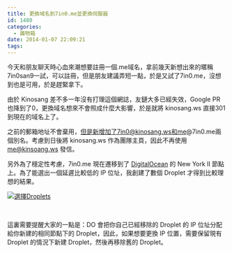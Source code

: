 ```yaml
---
title: 更換域名到7in0.me並更換伺服器
id: 1480
categories:
  - 雜物箱
date: 2014-01-07 22:09:21
tags:
---
```


今天和朋友聊天時心血來潮想要註冊一個.me域名，拿前幾天新想出來的暱稱7in0san9一試，可以註冊，但是朋友建議弄短一點，於是又試了7in0.me，沒想到也是可用，於是趕緊拿下。

由於 Kinosang 差不多一年沒有打理這個網誌，友鏈大多已經失效，Google PR 也降到了0，更換域名想來不會照成什麼大影響，於是就將 kinosang.ws 直接301到現在的域名上了。

之前的郵箱地址不會棄用，但是新增加了7in0@kinosang.ws和me@7in0.me兩個別名。考慮到日後將 kinosang.ws 作為團隊主頁，因此不再使用 me@kinsoang.ws 發信。

<!--more-->

另外為了穩定性考慮，7in0.me 現在遷移到了 [DigitalOcean](https://www.digitalocean.com/?refcode=3a07c678a1d7 "DigitalOcean") 的 New York II 節點上。為了能選出一個延遲比較低的 IP 位址，我創建了數個 Droplet 才得到比較理想的結果。

[![選擇Droplets](/wp-content/uploads/2014/01/螢幕快照-2014-01-07-19.33.23-300x206.png)](/wp-content/uploads/2014/01/螢幕快照-2014-01-07-19.33.23.png)

&nbsp;

這裏需要提醒大家的一點是：DO 會把你自己已經移除的 Droplet 的 IP 位址分配給你新建的相同節點下的 Droplet，因此，如果想要更換 IP 位置，需要保留現有 Droplet 的情況下新建 Droplet，然後再移除舊的 Droplet。